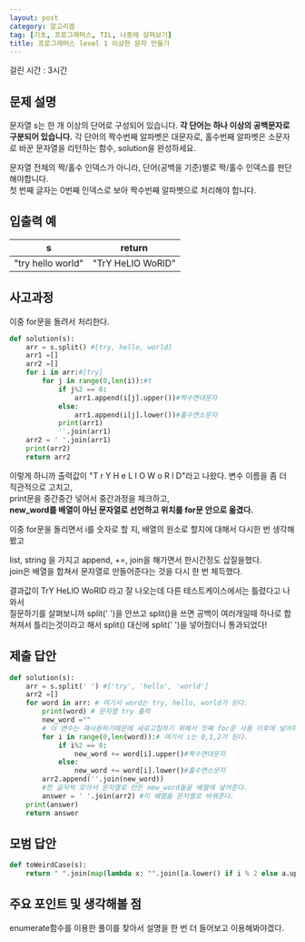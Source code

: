 ```yaml
---
layout: post
category: 알고리즘
tag: [기초, 프로그래머스, TIL, 나중에 살펴보기]
title: 프로그래머스 level 1 이상한 문자 만들기
---
```

걸린 시간 : 3시간  
## 문제 설명

문자열 s는 한 개 이상의 단어로 구성되어 있습니다. <strong>각 단어는 하나 이상의 공백문자로 구분되어 있습니다.</strong> 각 단어의 짝수번째 알파벳은 대문자로, 홀수번째 알파벳은 소문자로 바꾼 문자열을 리턴하는 함수, solution을 완성하세요.

문자열 전체의 짝/홀수 인덱스가 아니라, 단어(공백을 기준)별로 짝/홀수 인덱스를 판단해야합니다.  
첫 번째 글자는 0번째 인덱스로 보아 짝수번째 알파벳으로 처리해야 합니다.  

## 입출력 예

<table>
  <thead>
    <tr>
      <th>s</th>
      <th>return</th>
    </tr>
  </thead>
  <tbody>
    <tr>
      <td>"try hello world"</td>
      <td>"TrY HeLlO WoRlD"</td>
    </tr>
  </tbody>
</table>

## 사고과정

이중 for문을 돌려서 처리한다.

```python
def solution(s):
    arr = s.split() #[try, hello, world]
    arr1 =[]
    arr2 =[]
    for i in arr:#[try]
        for j in range(0,len(i)):#t
            if j%2 == 0:
                arr1.append(i[j].upper())#짝수면대문자
            else:
                arr1.append(i[j].lower())#홀수면소문자
            print(arr1)
            ''.join(arr1)
    arr2 = ' '.join(arr1)
    print(arr2)
    return arr2
```

이렇게 하니까 출력값이 "T r Y H e L l O W o R l D"라고 나왔다.
변수 이름을 좀 더 직관적으로 고치고,   
print문을 중간중간 넣어서 중간과정을 체크하고,  
<strong>new_word를 배열이 아닌 문자열로 선언하고 위치를 for문 안으로 옮겼다.</strong>  

이중 for문을 돌리면서 i를 숫자로 할 지, 배열의 원소로 할지에 대해서 다시한 번 생각해봤고  

list, string 을 가지고 append, +=, join을 해가면서 한시간정도 삽질을했다.  
join은 배열을 합쳐서 문자열로 만들어준다는 것을 다시 한 번 체득했다.

결과값이 TrY HeLlO WoRlD 라고 잘 나오는데 다른 테스트케이스에서는 틀렸다고 나와서  
질문하기를 살펴보니까 split(' ')을 안쓰고 split()을 쓰면 공백이 여러개일때 하나로 합쳐져서 틀리는것이라고 해서 split() 대신에 split(' ')을 넣어줬더니 통과되었다! 

## 제출 답안

```python
def solution(s):
    arr = s.split(' ') #['try', 'hello', 'world']
    arr2 =[]
    for word in arr: # 여기서 word는 try, hello, world가 된다. 
        print(word) # 문자열 try 출력
        new_word ="" 
        # 이 변수는 재사용하기때문에 새로고침하기 위해서 첫째 for문 사용 이후에 넣어줘야한다.
        for i in range(0,len(word)):# 여기서 i는 0,1,2가 된다.
            if i%2 == 0:
                new_word += word[i].upper()#짝수면대문자
            else:
                new_word += word[i].lower()#홀수면소문자
        arr2.append(''.join(new_word)) 
        #한 글자씩 모아서 문자열로 만든 new_word들을 배열에 넣어준다.
        answer = ' '.join(arr2) #이 배열을 문자열로 바꿔준다.
    print(answer)
    return answer
```

## 모범 답안

```python
def toWeirdCase(s):
    return " ".join(map(lambda x: "".join([a.lower() if i % 2 else a.upper() for i, a in enumerate(x)]), s.split(" ")))
```

## 주요 포인트 및 생각해볼 점

enumerate함수를 이용한 풀이를 찾아서 설명을 한 번 더 들어보고 이용해봐야겠다.